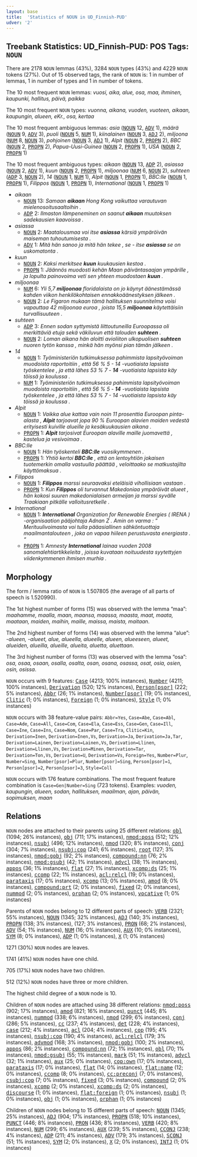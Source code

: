```yaml
---
layout: base
title:  'Statistics of NOUN in UD_Finnish-PUD'
udver: '2'
---
```


## Treebank Statistics: UD_Finnish-PUD: POS Tags: `NOUN`

There are 2178 `NOUN` lemmas (43%), 3284 `NOUN` types (43%) and 4229 `NOUN` tokens (27%).
Out of 15 observed tags, the rank of `NOUN` is: 1 in number of lemmas, 1 in number of types and 1 in number of tokens.

The 10 most frequent `NOUN` lemmas: <em>vuosi, aika, alue, osa, maa, ihminen, kaupunki, hallitus, päivä, paikka</em>

The 10 most frequent `NOUN` types:  <em>vuonna, aikana, vuoden, vuoteen, aikaan, kaupungin, alueen, eKr., osa, kertaa</em>

The 10 most frequent ambiguous lemmas: <em>asia</em> (<tt><a href="fi_pud-pos-NOUN.html">NOUN</a></tt> 12, <tt><a href="fi_pud-pos-ADV.html">ADV</a></tt> 1), <em>määrä</em> (<tt><a href="fi_pud-pos-NOUN.html">NOUN</a></tt> 9, <tt><a href="fi_pud-pos-ADV.html">ADV</a></tt> 3), <em>puoli</em> (<tt><a href="fi_pud-pos-NOUN.html">NOUN</a></tt> 5, <tt><a href="fi_pud-pos-NUM.html">NUM</a></tt> 1), <em>kiinalainen</em> (<tt><a href="fi_pud-pos-NOUN.html">NOUN</a></tt> 3, <tt><a href="fi_pud-pos-ADJ.html">ADJ</a></tt> 2), <em>miljoona</em> (<tt><a href="fi_pud-pos-NUM.html">NUM</a></tt> 8, <tt><a href="fi_pud-pos-NOUN.html">NOUN</a></tt> 3), <em>pohjoinen</em> (<tt><a href="fi_pud-pos-NOUN.html">NOUN</a></tt> 3, <tt><a href="fi_pud-pos-ADJ.html">ADJ</a></tt> 1), <em>Alpit</em> (<tt><a href="fi_pud-pos-NOUN.html">NOUN</a></tt> 2, <tt><a href="fi_pud-pos-PROPN.html">PROPN</a></tt> 2), <em>BBC</em> (<tt><a href="fi_pud-pos-NOUN.html">NOUN</a></tt> 2, <tt><a href="fi_pud-pos-PROPN.html">PROPN</a></tt> 2), <em>Papua-Uusi-Guinea</em> (<tt><a href="fi_pud-pos-NOUN.html">NOUN</a></tt> 2, <tt><a href="fi_pud-pos-PROPN.html">PROPN</a></tt> 1), <em>USA</em> (<tt><a href="fi_pud-pos-NOUN.html">NOUN</a></tt> 2, <tt><a href="fi_pud-pos-PROPN.html">PROPN</a></tt> 1)

The 10 most frequent ambiguous types:  <em>aikaan</em> (<tt><a href="fi_pud-pos-NOUN.html">NOUN</a></tt> 13, <tt><a href="fi_pud-pos-ADP.html">ADP</a></tt> 2), <em>asiassa</em> (<tt><a href="fi_pud-pos-NOUN.html">NOUN</a></tt> 2, <tt><a href="fi_pud-pos-ADV.html">ADV</a></tt> 1), <em>kuun</em> (<tt><a href="fi_pud-pos-NOUN.html">NOUN</a></tt> 2, <tt><a href="fi_pud-pos-PROPN.html">PROPN</a></tt> 1), <em>miljoonaa</em> (<tt><a href="fi_pud-pos-NUM.html">NUM</a></tt> 6, <tt><a href="fi_pud-pos-NOUN.html">NOUN</a></tt> 2), <em>suhteen</em> (<tt><a href="fi_pud-pos-ADP.html">ADP</a></tt> 3, <tt><a href="fi_pud-pos-NOUN.html">NOUN</a></tt> 2), <em>14</em> (<tt><a href="fi_pud-pos-NOUN.html">NOUN</a></tt> 1, <tt><a href="fi_pud-pos-NUM.html">NUM</a></tt> 1), <em>Alpit</em> (<tt><a href="fi_pud-pos-NOUN.html">NOUN</a></tt> 1, <tt><a href="fi_pud-pos-PROPN.html">PROPN</a></tt> 1), <em>BBC:lle</em> (<tt><a href="fi_pud-pos-NOUN.html">NOUN</a></tt> 1, <tt><a href="fi_pud-pos-PROPN.html">PROPN</a></tt> 1), <em>Filippos</em> (<tt><a href="fi_pud-pos-NOUN.html">NOUN</a></tt> 1, <tt><a href="fi_pud-pos-PROPN.html">PROPN</a></tt> 1), <em>International</em> (<tt><a href="fi_pud-pos-NOUN.html">NOUN</a></tt> 1, <tt><a href="fi_pud-pos-PROPN.html">PROPN</a></tt> 1)


* <em>aikaan</em>
  * <tt><a href="fi_pud-pos-NOUN.html">NOUN</a></tt> 13: <em>Samaan <b>aikaan</b> Hong Kong vaikuttaa varautuvan mielenosoitusaaltoihin .</em>
  * <tt><a href="fi_pud-pos-ADP.html">ADP</a></tt> 2: <em>Ilmaston lämpeneminen on saanut <b>aikaan</b> muutoksen sadekausien kaavoissa .</em>
* <em>asiassa</em>
  * <tt><a href="fi_pud-pos-NOUN.html">NOUN</a></tt> 2: <em>Maatalousmaa voi itse <b>asiassa</b> kärsiä ympäröivän maiseman tuhoutumisesta .</em>
  * <tt><a href="fi_pud-pos-ADV.html">ADV</a></tt> 1: <em>Mitä hän sanoo ja mitä hän tekee , se - itse <b>asiassa</b> se on uskomatonta .</em>
* <em>kuun</em>
  * <tt><a href="fi_pud-pos-NOUN.html">NOUN</a></tt> 2: <em>Kaksi merkitsee <b>kuun</b> kuukausien kestoa .</em>
  * <tt><a href="fi_pud-pos-PROPN.html">PROPN</a></tt> 1: <em>Jäännös muodosti kehän Maan päiväntasaajan ympärille , ja lopulta painovoima veti sen yhteen muodostaen <b>kuun</b> .</em>
* <em>miljoonaa</em>
  * <tt><a href="fi_pud-pos-NUM.html">NUM</a></tt> 6: <em>Yli 5,7 <b>miljoonaa</b> floridalaista on jo käynyt äänestämässä kahden viikon henkilökohtaisen ennakkoäänestyksen jälkeen .</em>
  * <tt><a href="fi_pud-pos-NOUN.html">NOUN</a></tt> 2: <em>Le Figaron mukaan tämä hallituksen suunnitelma voisi vapauttaa 42 miljoonaa euroa , joista 15,5 <b>miljoonaa</b> käytettäisiin turvallisuuteen .</em>
* <em>suhteen</em>
  * <tt><a href="fi_pud-pos-ADP.html">ADP</a></tt> 3: <em>Ennen sodan syttymistä liittoutuneilla Euroopassa oli merkittäviä etuja sekä väkiluvun että talouden <b>suhteen</b> .</em>
  * <tt><a href="fi_pud-pos-NOUN.html">NOUN</a></tt> 2: <em>Loman aikana hän aloitti avioliiton ulkopuolisen <b>suhteen</b> nuoren tytön kanssa , minkä hän myönsi pian tämän jälkeen .</em>
* <em>14</em>
  * <tt><a href="fi_pud-pos-NOUN.html">NOUN</a></tt> 1: <em>Työministeriön tutkimuksessa pahimmista lapsityövoiman muodoista raportoitiin , että 56 % 5 - 14 -vuotiaista lapsista työskentelee , ja että lähes 53 % 7 - <b>14</b> -vuotiaista lapsista käy töissä ja koulussa .</em>
  * <tt><a href="fi_pud-pos-NUM.html">NUM</a></tt> 1: <em>Työministeriön tutkimuksessa pahimmista lapsityövoiman muodoista raportoitiin , että 56 % 5 - <b>14</b> -vuotiaista lapsista työskentelee , ja että lähes 53 % 7 - 14 -vuotiaista lapsista käy töissä ja koulussa .</em>
* <em>Alpit</em>
  * <tt><a href="fi_pud-pos-NOUN.html">NOUN</a></tt> 1: <em>Vaikka alue kattaa vain noin 11 prosenttia Euroopan pinta-alasta , <b>Alpit</b> tarjoavat jopa 90 % Euroopan alavien maiden vedestä erityisesti kuiville alueille ja kesäkuukausien aikana .</em>
  * <tt><a href="fi_pud-pos-PROPN.html">PROPN</a></tt> 1: <em><b>Alpit</b> tarjosivat Euroopan alaville maille juomavettä , kastelua ja vesivoimaa .</em>
* <em>BBC:lle</em>
  * <tt><a href="fi_pud-pos-NOUN.html">NOUN</a></tt> 1: <em>Hän työskenteli <b>BBC:lle</b> vuosikymmenen .</em>
  * <tt><a href="fi_pud-pos-PROPN.html">PROPN</a></tt> 1: <em>Yhtiö kertoi <b>BBC:lle</b> , että on lentoyhtiön jokaisen tuotemerkin omalla vastuulla päättää , veloittaako se matkustajilta käyttömaksua .</em>
* <em>Filippos</em>
  * <tt><a href="fi_pud-pos-NOUN.html">NOUN</a></tt> 1: <em><b>Filippos</b> marssi seuraavaksi eteläisiä vihollisiaan vastaan .</em>
  * <tt><a href="fi_pud-pos-PROPN.html">PROPN</a></tt> 1: <em>Kun <b>Filippos</b> oli turvannut Makedoniaa ympäröivät alueet , hän kokosi suuren makedonialaisen armeijan ja marssi syvälle Traakiaan pitkälle valloitusretkelle .</em>
* <em>International</em>
  * <tt><a href="fi_pud-pos-NOUN.html">NOUN</a></tt> 1: <em><b>International</b> Organization for Renewable Energies ( IRENA ) -organisaation pääjohtaja Adnan Z . Amin on varma : ” Merituulivoimasta voi tulla pääasiallinen sähköntuottaja maailmantalouteen , joka on vapaa hiileen perustuvasta energiasta . ”</em>
  * <tt><a href="fi_pud-pos-PROPN.html">PROPN</a></tt> 1: <em>Amnesty <b>International</b> lainaa vuoden 2008 sanomalehtiartikkeleita , joissa kuvataan noituudesta syytettyjen viidenkymmenen ihmisen murhia .</em>

## Morphology

The form / lemma ratio of `NOUN` is 1.507805 (the average of all parts of speech is 1.520990).

The 1st highest number of forms (15) was observed with the lemma “maa”: <em>maahamme, maalla, maan, maansa, maassa, maasta, maat, maata, maataan, maiden, maihin, maille, maissa, maista, maitaan</em>.

The 2nd highest number of forms (14) was observed with the lemma “alue”: <em>-alueen, -alueet, alue, alueella, alueelle, alueen, alueeseen, alueet, alueiden, alueilla, alueille, alueita, aluetta, aluettaan</em>.

The 3rd highest number of forms (13) was observed with the lemma “osa”: <em>osa, osaa, osaan, osalla, osalta, osan, osana, osassa, osat, osia, osien, osin, osissa</em>.

`NOUN` occurs with 9 features: <tt><a href="fi_pud-feat-Case.html">Case</a></tt> (4213; 100% instances), <tt><a href="fi_pud-feat-Number.html">Number</a></tt> (4211; 100% instances), <tt><a href="fi_pud-feat-Derivation.html">Derivation</a></tt> (520; 12% instances), <tt><a href="fi_pud-feat-Person-psor.html">Person[psor]</a></tt> (222; 5% instances), <tt><a href="fi_pud-feat-Abbr.html">Abbr</a></tt> (26; 1% instances), <tt><a href="fi_pud-feat-Number-psor.html">Number[psor]</a></tt> (19; 0% instances), <tt><a href="fi_pud-feat-Clitic.html">Clitic</a></tt> (1; 0% instances), <tt><a href="fi_pud-feat-Foreign.html">Foreign</a></tt> (1; 0% instances), <tt><a href="fi_pud-feat-Style.html">Style</a></tt> (1; 0% instances)

`NOUN` occurs with 38 feature-value pairs: `Abbr=Yes`, `Case=Abe`, `Case=Abl`, `Case=Ade`, `Case=All`, `Case=Com`, `Case=Ela`, `Case=Ess`, `Case=Gen`, `Case=Ill`, `Case=Ine`, `Case=Ins`, `Case=Nom`, `Case=Par`, `Case=Tra`, `Clitic=Kin`, `Derivation=Inen`, `Derivation=Inen,Vs`, `Derivation=Ja`, `Derivation=Ja,Tar`, `Derivation=Lainen`, `Derivation=Lainen,Vs`, `Derivation=Llinen`, `Derivation=Llinen,Vs`, `Derivation=Minen`, `Derivation=Tar`, `Derivation=Ton,Vs`, `Derivation=U`, `Derivation=Vs`, `Foreign=Yes`, `Number=Plur`, `Number=Sing`, `Number[psor]=Plur`, `Number[psor]=Sing`, `Person[psor]=1`, `Person[psor]=2`, `Person[psor]=3`, `Style=Coll`

`NOUN` occurs with 176 feature combinations.
The most frequent feature combination is `Case=Gen|Number=Sing` (723 tokens).
Examples: <em>vuoden, kaupungin, alueen, sodan, hallituksen, maailman, ajan, päivän, sopimuksen, maan</em>


## Relations

`NOUN` nodes are attached to their parents using 25 different relations: <tt><a href="fi_pud-dep-obl.html">obl</a></tt> (1094; 26% instances), <tt><a href="fi_pud-dep-obj.html">obj</a></tt> (711; 17% instances), <tt><a href="fi_pud-dep-nmod-poss.html">nmod:poss</a></tt> (512; 12% instances), <tt><a href="fi_pud-dep-nsubj.html">nsubj</a></tt> (496; 12% instances), <tt><a href="fi_pud-dep-nmod.html">nmod</a></tt> (320; 8% instances), <tt><a href="fi_pud-dep-conj.html">conj</a></tt> (304; 7% instances), <tt><a href="fi_pud-dep-nsubj-cop.html">nsubj:cop</a></tt> (241; 6% instances), <tt><a href="fi_pud-dep-root.html">root</a></tt> (127; 3% instances), <tt><a href="fi_pud-dep-nmod-gobj.html">nmod:gobj</a></tt> (92; 2% instances), <tt><a href="fi_pud-dep-compound-nn.html">compound:nn</a></tt> (76; 2% instances), <tt><a href="fi_pud-dep-nmod-gsubj.html">nmod:gsubj</a></tt> (42; 1% instances), <tt><a href="fi_pud-dep-advcl.html">advcl</a></tt> (38; 1% instances), <tt><a href="fi_pud-dep-appos.html">appos</a></tt> (36; 1% instances), <tt><a href="fi_pud-dep-flat.html">flat</a></tt> (27; 1% instances), <tt><a href="fi_pud-dep-xcomp-ds.html">xcomp:ds</a></tt> (25; 1% instances), <tt><a href="fi_pud-dep-ccomp.html">ccomp</a></tt> (22; 1% instances), <tt><a href="fi_pud-dep-acl-relcl.html">acl:relcl</a></tt> (19; 0% instances), <tt><a href="fi_pud-dep-parataxis.html">parataxis</a></tt> (17; 0% instances), <tt><a href="fi_pud-dep-xcomp.html">xcomp</a></tt> (13; 0% instances), <tt><a href="fi_pud-dep-amod.html">amod</a></tt> (8; 0% instances), <tt><a href="fi_pud-dep-compound-prt.html">compound:prt</a></tt> (2; 0% instances), <tt><a href="fi_pud-dep-fixed.html">fixed</a></tt> (2; 0% instances), <tt><a href="fi_pud-dep-nummod.html">nummod</a></tt> (2; 0% instances), <tt><a href="fi_pud-dep-orphan.html">orphan</a></tt> (2; 0% instances), <tt><a href="fi_pud-dep-vocative.html">vocative</a></tt> (1; 0% instances)

Parents of `NOUN` nodes belong to 12 different parts of speech: <tt><a href="fi_pud-pos-VERB.html">VERB</a></tt> (2321; 55% instances), <tt><a href="fi_pud-pos-NOUN.html">NOUN</a></tt> (1345; 32% instances), <tt><a href="fi_pud-pos-ADJ.html">ADJ</a></tt> (140; 3% instances), <tt><a href="fi_pud-pos-PROPN.html">PROPN</a></tt> (138; 3% instances),  (127; 3% instances), <tt><a href="fi_pud-pos-PRON.html">PRON</a></tt> (68; 2% instances), <tt><a href="fi_pud-pos-ADV.html">ADV</a></tt> (54; 1% instances), <tt><a href="fi_pud-pos-NUM.html">NUM</a></tt> (16; 0% instances), <tt><a href="fi_pud-pos-AUX.html">AUX</a></tt> (10; 0% instances), <tt><a href="fi_pud-pos-SYM.html">SYM</a></tt> (8; 0% instances), <tt><a href="fi_pud-pos-ADP.html">ADP</a></tt> (1; 0% instances), <tt><a href="fi_pud-pos-X.html">X</a></tt> (1; 0% instances)

1271 (30%) `NOUN` nodes are leaves.

1741 (41%) `NOUN` nodes have one child.

705 (17%) `NOUN` nodes have two children.

512 (12%) `NOUN` nodes have three or more children.

The highest child degree of a `NOUN` node is 10.

Children of `NOUN` nodes are attached using 38 different relations: <tt><a href="fi_pud-dep-nmod-poss.html">nmod:poss</a></tt> (902; 17% instances), <tt><a href="fi_pud-dep-amod.html">amod</a></tt> (821; 16% instances), <tt><a href="fi_pud-dep-punct.html">punct</a></tt> (445; 8% instances), <tt><a href="fi_pud-dep-nummod.html">nummod</a></tt> (338; 6% instances), <tt><a href="fi_pud-dep-nmod.html">nmod</a></tt> (299; 6% instances), <tt><a href="fi_pud-dep-conj.html">conj</a></tt> (286; 5% instances), <tt><a href="fi_pud-dep-cc.html">cc</a></tt> (237; 4% instances), <tt><a href="fi_pud-dep-det.html">det</a></tt> (228; 4% instances), <tt><a href="fi_pud-dep-case.html">case</a></tt> (212; 4% instances), <tt><a href="fi_pud-dep-acl.html">acl</a></tt> (204; 4% instances), <tt><a href="fi_pud-dep-cop.html">cop</a></tt> (195; 4% instances), <tt><a href="fi_pud-dep-nsubj-cop.html">nsubj:cop</a></tt> (190; 4% instances), <tt><a href="fi_pud-dep-acl-relcl.html">acl:relcl</a></tt> (179; 3% instances), <tt><a href="fi_pud-dep-advmod.html">advmod</a></tt> (168; 3% instances), <tt><a href="fi_pud-dep-nmod-gobj.html">nmod:gobj</a></tt> (100; 2% instances), <tt><a href="fi_pud-dep-appos.html">appos</a></tt> (86; 2% instances), <tt><a href="fi_pud-dep-compound-nn.html">compound:nn</a></tt> (72; 1% instances), <tt><a href="fi_pud-dep-obl.html">obl</a></tt> (70; 1% instances), <tt><a href="fi_pud-dep-nmod-gsubj.html">nmod:gsubj</a></tt> (55; 1% instances), <tt><a href="fi_pud-dep-mark.html">mark</a></tt> (51; 1% instances), <tt><a href="fi_pud-dep-advcl.html">advcl</a></tt> (32; 1% instances), <tt><a href="fi_pud-dep-aux.html">aux</a></tt> (25; 0% instances), <tt><a href="fi_pud-dep-cop-own.html">cop:own</a></tt> (17; 0% instances), <tt><a href="fi_pud-dep-parataxis.html">parataxis</a></tt> (17; 0% instances), <tt><a href="fi_pud-dep-flat.html">flat</a></tt> (14; 0% instances), <tt><a href="fi_pud-dep-flat-name.html">flat:name</a></tt> (12; 0% instances), <tt><a href="fi_pud-dep-ccomp.html">ccomp</a></tt> (8; 0% instances), <tt><a href="fi_pud-dep-cc-preconj.html">cc:preconj</a></tt> (7; 0% instances), <tt><a href="fi_pud-dep-csubj-cop.html">csubj:cop</a></tt> (7; 0% instances), <tt><a href="fi_pud-dep-fixed.html">fixed</a></tt> (3; 0% instances), <tt><a href="fi_pud-dep-compound.html">compound</a></tt> (2; 0% instances), <tt><a href="fi_pud-dep-xcomp.html">xcomp</a></tt> (2; 0% instances), <tt><a href="fi_pud-dep-xcomp-ds.html">xcomp:ds</a></tt> (2; 0% instances), <tt><a href="fi_pud-dep-discourse.html">discourse</a></tt> (1; 0% instances), <tt><a href="fi_pud-dep-flat-foreign.html">flat:foreign</a></tt> (1; 0% instances), <tt><a href="fi_pud-dep-nsubj.html">nsubj</a></tt> (1; 0% instances), <tt><a href="fi_pud-dep-obj.html">obj</a></tt> (1; 0% instances), <tt><a href="fi_pud-dep-orphan.html">orphan</a></tt> (1; 0% instances)

Children of `NOUN` nodes belong to 15 different parts of speech: <tt><a href="fi_pud-pos-NOUN.html">NOUN</a></tt> (1345; 25% instances), <tt><a href="fi_pud-pos-ADJ.html">ADJ</a></tt> (904; 17% instances), <tt><a href="fi_pud-pos-PROPN.html">PROPN</a></tt> (518; 10% instances), <tt><a href="fi_pud-pos-PUNCT.html">PUNCT</a></tt> (446; 8% instances), <tt><a href="fi_pud-pos-PRON.html">PRON</a></tt> (436; 8% instances), <tt><a href="fi_pud-pos-VERB.html">VERB</a></tt> (420; 8% instances), <tt><a href="fi_pud-pos-NUM.html">NUM</a></tt> (299; 6% instances), <tt><a href="fi_pud-pos-AUX.html">AUX</a></tt> (239; 5% instances), <tt><a href="fi_pud-pos-CCONJ.html">CCONJ</a></tt> (238; 4% instances), <tt><a href="fi_pud-pos-ADP.html">ADP</a></tt> (211; 4% instances), <tt><a href="fi_pud-pos-ADV.html">ADV</a></tt> (179; 3% instances), <tt><a href="fi_pud-pos-SCONJ.html">SCONJ</a></tt> (51; 1% instances), <tt><a href="fi_pud-pos-SYM.html">SYM</a></tt> (2; 0% instances), <tt><a href="fi_pud-pos-X.html">X</a></tt> (2; 0% instances), <tt><a href="fi_pud-pos-INTJ.html">INTJ</a></tt> (1; 0% instances)

